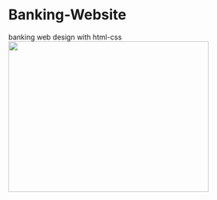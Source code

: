 # Banking-Website
 banking web design with html-css
 <a href="https://github.com/simgeozgundondu/Banking-Website"></a>
<img src="https://github.com/simgeozgundondu/Banking-Website/assets/118876817/df1cdcdc-3b8e-47c6-a5d6-13a68feac8ee" style="width:400; height:300">
